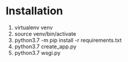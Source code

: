# Installation
1. virtualenv venv
2. source venv/bin/activate
3. python3.7 -m pip install -r requirements.txt
4. python3.7 create_app.py
5. python3.7 wsgi.py
